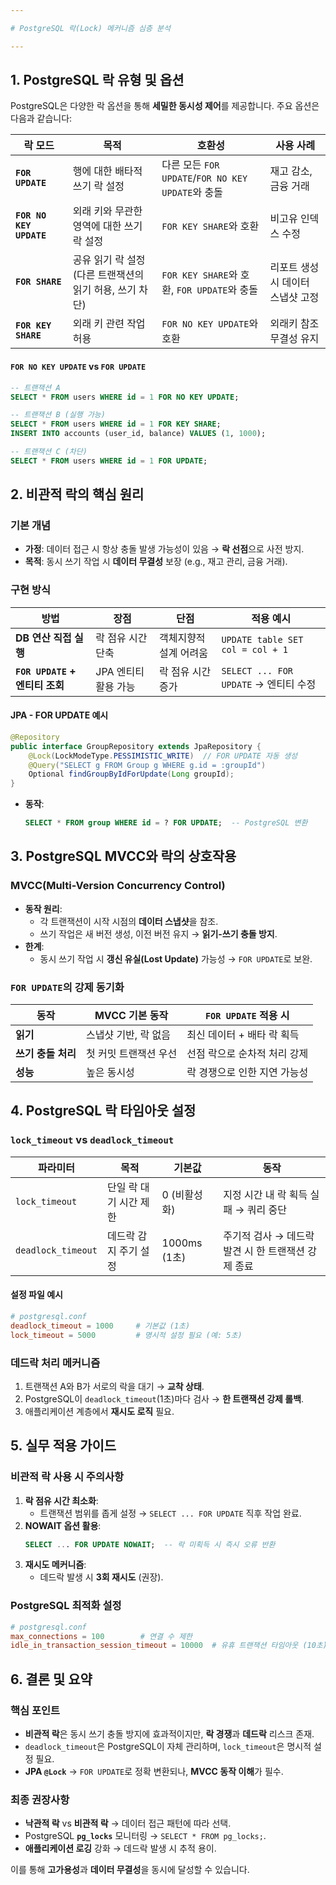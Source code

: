 ```yaml
---

# PostgreSQL 락(Lock) 메커니즘 심층 분석

---
```


## 1. **PostgreSQL 락 유형 및 옵션**

PostgreSQL은 다양한 락 옵션을 통해 **세밀한 동시성 제어**를 제공합니다. 주요 옵션은 다음과 같습니다:

| **락 모드**            | **목적**                                                                 | **호환성**                                                                 | **사용 사례**                                  |
|-------------------------|--------------------------------------------------------------------------|----------------------------------------------------------------------------|-----------------------------------------------|
| **`FOR UPDATE`**        | 행에 대한 배타적 쓰기 락 설정                                           | 다른 모든 `FOR UPDATE`/`FOR NO KEY UPDATE`와 충돌                          | 재고 감소, 금융 거래                          |
| **`FOR NO KEY UPDATE`** | 외래 키와 무관한 영역에 대한 쓰기 락 설정                               | `FOR KEY SHARE`와 호환                                                     | 비고유 인덱스 수정                            |
| **`FOR SHARE`**         | 공유 읽기 락 설정 (다른 트랜잭션의 읽기 허용, 쓰기 차단)                 | `FOR KEY SHARE`와 호환, `FOR UPDATE`와 충돌                                | 리포트 생성 시 데이터 스냅샷 고정             |
| **`FOR KEY SHARE`**     | 외래 키 관련 작업 허용                                                  | `FOR NO KEY UPDATE`와 호환                                                 | 외래키 참조 무결성 유지                       |

#### **`FOR NO KEY UPDATE` vs `FOR UPDATE`**
```sql
-- 트랜잭션 A
SELECT * FROM users WHERE id = 1 FOR NO KEY UPDATE;

-- 트랜잭션 B (실행 가능)
SELECT * FROM users WHERE id = 1 FOR KEY SHARE;
INSERT INTO accounts (user_id, balance) VALUES (1, 1000);

-- 트랜잭션 C (차단)
SELECT * FROM users WHERE id = 1 FOR UPDATE;
```

## 2. **비관적 락의 핵심 원리**
### **기본 개념**
- **가정**: 데이터 접근 시 항상 충돌 발생 가능성이 있음 → **락 선점**으로 사전 방지.
- **목적**: 동시 쓰기 작업 시 **데이터 무결성** 보장 (e.g., 재고 관리, 금융 거래).

### **구현 방식**
| **방법**                     | **장점**                          | **단점**                          | **적용 예시**                     |
|------------------------------|-----------------------------------|-----------------------------------|-----------------------------------|
| **DB 연산 직접 실행**         | 락 점유 시간 단축                 | 객체지향적 설계 어려움            | `UPDATE table SET col = col + 1` |
| **`FOR UPDATE` + 엔티티 조회** | JPA 엔티티 활용 가능              | 락 점유 시간 증가                  | `SELECT ... FOR UPDATE` → 엔티티 수정 |

#### **JPA - FOR UPDATE 예시**
```java
@Repository
public interface GroupRepository extends JpaRepository {
    @Lock(LockModeType.PESSIMISTIC_WRITE)  // FOR UPDATE 자동 생성
    @Query("SELECT g FROM Group g WHERE g.id = :groupId")
    Optional findGroupByIdForUpdate(Long groupId);
}
```
- **동작**:  
  ```sql
  SELECT * FROM group WHERE id = ? FOR UPDATE;  -- PostgreSQL 변환
  ```

## 3. **PostgreSQL MVCC와 락의 상호작용**
### **MVCC(Multi-Version Concurrency Control)**
- **동작 원리**:  
  - 각 트랜잭션이 시작 시점의 **데이터 스냅샷**을 참조.  
  - 쓰기 작업은 새 버전 생성, 이전 버전 유지 → **읽기-쓰기 충돌 방지**.  
- **한계**:  
  - 동시 쓰기 작업 시 **갱신 유실(Lost Update)** 가능성 → `FOR UPDATE`로 보완.

### **`FOR UPDATE`의 강제 동기화**
| **동작**                | **MVCC 기본 동작**               | **`FOR UPDATE` 적용 시**          |
|-------------------------|----------------------------------|----------------------------------|
| **읽기**                | 스냅샷 기반, 락 없음             | 최신 데이터 + 배타 락 획득       |
| **쓰기 충돌 처리**      | 첫 커밋 트랜잭션 우선            | 선점 락으로 순차적 처리 강제     |
| **성능**                | 높은 동시성                     | 락 경쟁으로 인한 지연 가능성     |

## 4. **PostgreSQL 락 타임아웃 설정**
### **`lock_timeout` vs `deadlock_timeout`**
| **파라미터**          | **목적**                          | **기본값**      | **동작**                           |
|-----------------------|-----------------------------------|----------------|-----------------------------------|
| `lock_timeout`        | 단일 락 대기 시간 제한            | 0 (비활성화)   | 지정 시간 내 락 획득 실패 → 쿼리 중단 |
| `deadlock_timeout`    | 데드락 감지 주기 설정              | 1000ms (1초)   | 주기적 검사 → 데드락 발견 시 한 트랜잭션 강제 종료 |

#### **설정 파일 예시**
```conf
# postgresql.conf
deadlock_timeout = 1000     # 기본값 (1초)
lock_timeout = 5000         # 명시적 설정 필요 (예: 5초)
```

### **데드락 처리 메커니즘**
1. 트랜잭션 A와 B가 서로의 락을 대기 → **교착 상태**.  
2. PostgreSQL이 `deadlock_timeout`(1초)마다 검사 → **한 트랜잭션 강제 롤백**.  
3. 애플리케이션 계층에서 **재시도 로직** 필요.


## 5. **실무 적용 가이드**
### **비관적 락 사용 시 주의사항**
1. **락 점유 시간 최소화**:  
   - 트랜잭션 범위를 좁게 설정 → `SELECT ... FOR UPDATE` 직후 작업 완료.  
2. **NOWAIT 옵션 활용**:  
   ```sql
   SELECT ... FOR UPDATE NOWAIT;  -- 락 미획득 시 즉시 오류 반환
   ```
3. **재시도 메커니즘**:  
   - 데드락 발생 시 **3회 재시도** (권장).  

### **PostgreSQL 최적화 설정**
```conf
# postgresql.conf
max_connections = 100        # 연결 수 제한
idle_in_transaction_session_timeout = 10000  # 유휴 트랜잭션 타임아웃 (10초)
```

## 6. **결론 및 요약**
### **핵심 포인트**
- **비관적 락**은 동시 쓰기 충돌 방지에 효과적이지만, **락 경쟁**과 **데드락** 리스크 존재.  
- `deadlock_timeout`은 PostgreSQL이 자체 관리하며, `lock_timeout`은 명시적 설정 필요.  
- **JPA `@Lock`** → `FOR UPDATE`로 정확 변환되나, **MVCC 동작 이해**가 필수.  

### **최종 권장사항**
- **낙관적 락** vs **비관적 락** → 데이터 접근 패턴에 따라 선택.  
- PostgreSQL **`pg_locks`** 모니터링 → `SELECT * FROM pg_locks;`.  
- **애플리케이션 로깅** 강화 → 데드락 발생 시 추적 용이.  

이를 통해 **고가용성**과 **데이터 무결성**을 동시에 달성할 수 있습니다.
